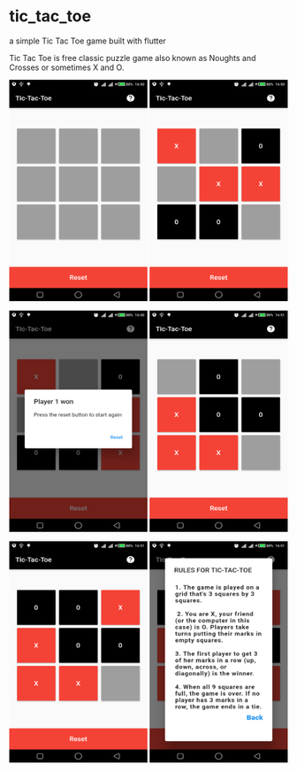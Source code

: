 # tic_tac_toe
 a simple Tic Tac Toe game built with flutter
 
 Tic Tac Toe is free classic puzzle game also known as Noughts and Crosses or sometimes X and O.

 <img src="https://github.com/Richard-bejide/tic_tac_toe/blob/main/flutter_01.png" height="400" width="250">      <img src="https://github.com/Richard-bejide/tic_tac_toe/blob/main/flutter_02.png" height="400" width="250">
   
 <img src="https://github.com/Richard-bejide/tic_tac_toe/blob/main/flutter_03.png" height="400" width="250">      <img src="https://github.com/Richard-bejide/tic_tac_toe/blob/main/flutter_04.png" height="400" width="250">
  
 <img src="https://github.com/Richard-bejide/tic_tac_toe/blob/main/flutter_05.png" height="400" width="250">      <img src="https://github.com/Richard-bejide/tic_tac_toe/blob/main/flutter_06.png" height="400" width="250"> 
 

